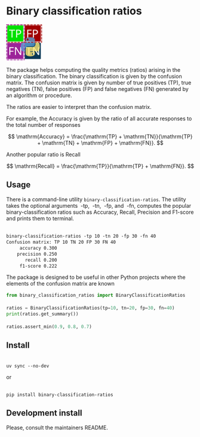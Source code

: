 # Binary classification ratios

<img src="https://raw.githubusercontent.com/kovalp/binary_classification_ratios/main/assets/logo-binary-classification-ratios.svg" alt="logo-binary-classification-ratios" width="96">

The package helps computing the quality metrics (ratios) arising in the binary classification.
The binary classification is given by the confusion matrix. The confusion matrix is given
by number of true positives (TP), true negatives (TN), false positives (FP) and false negatives (FN)
generated by an algorithm or procedure.

The ratios are easier to interpret than the confusion matrix.

For example, the $\mathrm{Accuracy}$ is given by the ratio of all accurate responses to the 
total number of responses

$$
\mathrm{Accuracy} = \frac{\mathrm{TP} + \mathrm{TN}}{\mathrm{TP} + \mathrm{TN} + \mathrm{FP} + \mathrm{FN}}.
$$

Another popular ratio is $\mathrm{Recall}$

$$
\mathrm{Recall} = \frac{\mathrm{TP}}{\mathrm{TP} + \mathrm{FN}}.
$$

## Usage

There is a command-line utility `binary-classification-ratios`. The utility takes the 
optional arguments &nbsp;-tp, &nbsp;-tn, &nbsp;-fp, and &nbsp;-fn,
computes the popular binary-classification ratios such as Accuracy, Recall, Precision and 
F1-score and prints them to terminal.

```shell

binary-classification-ratios -tp 10 -tn 20 -fp 30 -fn 40
Confusion matrix: TP 10 TN 20 FP 30 FN 40
     accuracy 0.300
    precision 0.250
       recall 0.200
     f1-score 0.222
```

The package is designed to be useful in other Python projects where the elements of the confusion matrix
are known

```python
from binary_classification_ratios import BinaryClassificationRatios

ratios = BinaryClassificationRatios(tp=10, tn=20, fp=30, fn=40)
print(ratios.get_summary())

ratios.assert_min(0.9, 0.8, 0.7)
```

## Install

```shell

uv sync --no-dev
```
or 

```shell

pip install binary-classification-ratios
```

## Development install

Please, consult the maintainers README.


